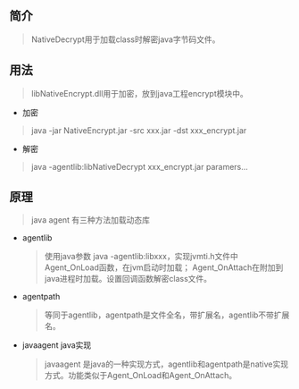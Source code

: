 ## 简介
> NativeDecrypt用于加载class时解密java字节码文件。

## 用法
> libNativeEncrypt.dll用于加密，放到java工程encrypt模块中。
* 加密
>java -jar NativeEncrypt.jar -src xxx.jar -dst xxx_encrypt.jar
* 解密
>java -agentlib:libNativeDecrypt xxx_encrypt.jar paramers...

## 原理
> java agent 有三种方法加载动态库
* agentlib
    > 使用java参数 java -agentlib:libxxx，实现jvmti.h文件中Agent_OnLoad函数，在jvm启动时加载；
    Agent_OnAttach在附加到java进程时加载。设置回调函数解密class文件。
* agentpath
    > 等同于agentlib，agentpath是文件全名，带扩展名，agentlib不带扩展名。
* javaagent java实现
    > javaagent 是java的一种实现方式，agentlib和agentpath是native实现方式。功能类似于Agent_OnLoad和Agent_OnAttach。

